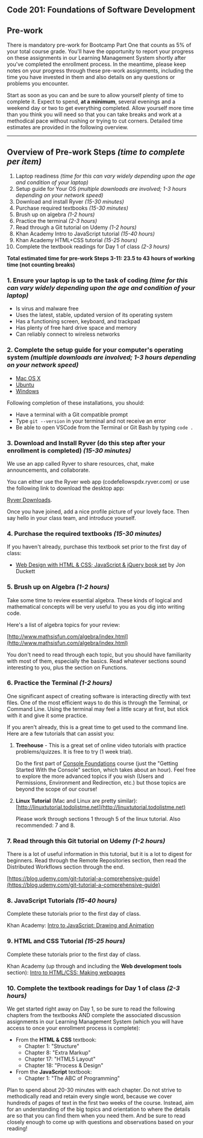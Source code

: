 Code 201: Foundations of Software Development
-----------------------

## Pre-work

There is mandatory pre-work for Bootcamp Part One that counts as 5% of your total course grade. You'll have the opportunity to report your progress on these assignments in our Learning Management System shortly after you've completed the enrollment process. In the meantime, please keep notes on your progress through these pre-work assignments, including the time you have invested in them and also details on any questions or problems you encounter.

Start as soon as you can and be sure to allow yourself plenty of time to complete it. Expect to spend, **at a minimum**, several evenings and a weekend day or two to get everything completed. Allow yourself more time than you think you will need so that you can take breaks and work at a methodical pace without rushing or trying to cut corners. Detailed time estimates are provided in the following overview.

----

## Overview of Pre-work Steps *(time to complete per item)*

1. Laptop readiness *(time for this can vary widely depending upon the age and condition of your laptop)*
1. Setup guide for Your OS *(multiple downloads are involved; 1-3 hours depending on your network speed)*
1. Download and install Ryver *(15-30 minutes)*
1. Purchase required textbooks *(15-30 minutes)*
1. Brush up on algebra *(1-2 hours)*
1. Practice the terminal *(2-3 hours)*
1. Read through a Git tutorial on Udemy *(1-2 hours)*
1. Khan Academy Intro to JavaScript tutorial *(15-40 hours)*
1. Khan Academy HTML+CSS tutorial *(15-25 hours)*
1. Complete the textbook readings for Day 1 of class *(2-3 hours)*

**Total estimated time for pre-work Steps 3-11: 23.5 to 43 hours of working time (not counting breaks)**

### 1. Ensure your laptop is up to the task of coding *(time for this can vary widely depending upon the age and condition of your laptop)*

  - Is virus and malware free
  - Uses the latest, stable, updated version of its operating system
  - Has a functioning screen, keyboard, and trackpad
  - Has plenty of free hard drive space and memory
  - Can reliably connect to wireless networks

### 2. Complete the setup guide for your computer's operating system *(multiple downloads are involved; 1-3 hours depending on your network speed)*

  - [Mac OS X](prework/mac/1_terminal.md)
  - [Ubuntu](prework/ubuntu/1_terminal.md)
  - [Windows](prework/windows/1_terminal.md)

Following completion of these installations, you should:
 - Have a terminal with a Git compatible prompt
 - Type `git --version` in your terminal and not receive an error
 - Be able to open VSCode from the Terminal or Git Bash by typing `code .`

### 3. Download and Install Ryver (do this step after your enrollment is completed) *(15-30 minutes)*

We use an app called Ryver to share resources, chat, make announcements, and collaborate. 

You can either use the Ryver web app (codefellowspdx.ryver.com) or use the following link to download the desktop app:

[Ryver Downloads](ryver.com/downloads/).

Once you have joined, add a nice profile picture of your lovely face. Then say hello in your class team, and introduce yourself.

### 4. Purchase the required textbooks *(15-30 minutes)*

If you haven't already, purchase this textbook set prior to the first day of class:

  - <a href="http://www.amazon.com/Web-Design-HTML-JavaScript-jQuery/dp/1119038634/ref=mt_hardcover?_encoding=UTF8&amp;me=">Web Design with HTML &amp; CSS; JavaScript &amp; jQuery book set</a> by Jon Duckett

### 5. Brush up on Algebra *(1-2 hours)*

Take some time to review essential algebra. These kinds of logical and mathematical concepts will be very useful to you as you dig into writing code.

Here's a list of algebra topics for your review:

[http://www.mathsisfun.com/algebra/index.html](http://www.mathsisfun.com/algebra/index.html)

You don't need to read through each topic, but you should have familiarity with most of them, especially the basics. Read whatever sections sound interesting to you, plus the section on Functions.

### 6. Practice the Terminal *(1-2 hours)*

One significant aspect of creating software is interacting directly with text files. One of the most efficient ways to do this is through the Terminal, or Command Line. Using the terminal may feel a little scary at first, but stick with it and give it some practice. 

If you aren't already, this is a great time to get used to the command line. Here are a few tutorials that can assist you:

1. **Treehouse** - This is a great set of online video tutorials with practice problems/quizzes.  It is free to try (1 week trial).  

	Do the first part of [Console Foundations](https://teamtreehouse.com/library/console-foundations) course (just the "Getting Started With the Console" section, which takes about an hour). Feel free to explore the more advanced topics if you wish (Users and Permissions, Environment and Redirection, etc.) but those topics are beyond the scope of our course!

2. **Linux Tutorial** (Mac and Linux are pretty similar): [http://linuxtutorial.todolistme.net](http://linuxtutorial.todolistme.net)

	Please work through sections 1 through 5 of the linux tutorial. Also recommended: 7 and 8.


### 7. Read through this Git tutorial on Udemy *(1-2 hours)*

There is a lot of useful information in this tutorial, but it is a lot to digest for beginners. Read through the Remote Repositories section, then read the Distributed Workflows section through the end. 

[https://blog.udemy.com/git-tutorial-a-comprehensive-guide](https://blog.udemy.com/git-tutorial-a-comprehensive-guide)

### 8. JavaScript Tutorials *(15-40 hours)*
Complete these tutorials prior to the first day of class.

   Khan Academy: [Intro to JavaScript: Drawing and Animation](https://www.khanacademy.org/computing/computer-programming/programming)

### 9. HTML and CSS Tutorial *(15-25 hours)*
Complete these tutorials prior to the first day of class.

   Khan Academy (up through and including the **Web development tools** section): [Intro to HTML/CSS: Making webpages](https://www.khanacademy.org/computing/computer-programming/html-css)

### 10. Complete the textbook readings for Day 1 of class *(2-3 hours)*

We get started right away on Day 1, so be sure to read the following chapters from the textbooks AND complete the associated discussion assignments in our Learning Management System (which you will have access to once your enrollment process is complete):

- From the **HTML & CSS** textbook:
  - Chapter 1: "Structure"
  - Chapter 8: "Extra Markup"
  - Chapter 17: "HTML5 Layout"
  - Chapter 18: "Process & Design"
- From the **JavaScript** textbook:
  - Chapter 1: "The ABC of Programming"

Plan to spend about 20-30 minutes with each chapter. Do not strive to methodically read and retain every single word, because we cover hundreds of pages of text in the first two weeks of the course. Instead, aim for an understanding of the big topics and orientation to where the details are so that you can find them when you need them. And be sure to read closely enough to come up with questions and observations based on your reading!